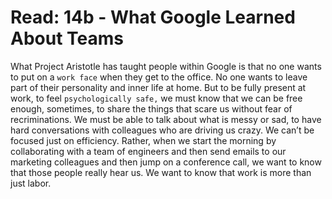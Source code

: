 # Read: 14b - What Google Learned About Teams 

What Project Aristotle has taught people within Google is that no one wants to put on a `work face` when they get to the office. No one wants to leave part of their personality and inner life at home. But to be fully present at work, to feel `psychologically safe,` we must know that we can be free enough, sometimes, to share the things that scare us without fear of recriminations. We must be able to talk about what is messy or sad, to have hard conversations with colleagues who are driving us crazy. We can’t be focused just on efficiency. Rather, when we start the morning by collaborating with a team of engineers and then send emails to our marketing colleagues and then jump on a conference call, we want to know that those people really hear us. We want to know that work is more than just labor.
